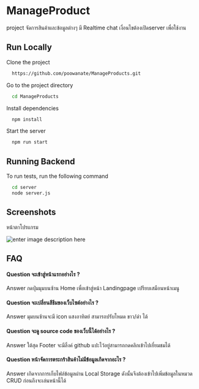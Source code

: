 
# ManageProduct

project จัดการสินค้าและข้อมูลต่างๆ
มี Realtime chat เงื่อนไขต้องเปิดserver เพื่อใช้งาน





## Run Locally

Clone the project

```bash
  https://github.com/poowanate/ManageProducts.git
```

Go to the project directory

```bash
  cd ManageProducts
```

Install dependencies

```bash
  npm install
```

Start the server

```bash
  npm run start
```


## Running Backend

To run tests, run the following command

```bash
  cd server 
  node server.js
```


## Screenshots
หน้าตาโปรแกรม

 ![enter image description here](https://img2.pic.in.th/pic/image110cec214d408d5f.png)





## FAQ

#### Question จะเข้าสู่หน้าแรกอย่างไร ?

Answer กดปุ่มมุมบนซ้าน Home เพื่อเข้าสู่หน้า Landingpage เปรียบเสมือนหน้าเมนู 


#### Question จะเปลี่ยนสีธีมของเว็บไซต์อย่างไร ?

Answer มุมบนซ้านจะมี icon แสงอาทิตย์ สามารถปรับโหมด ขาว/ดำ ได้


#### Question จะดู source code ของเว็บนี้ได้อย่างไร ?

Answer ใต้สุด Footer จะมีลิ้งค์ github แปะไว้อยู่สามารถกดคลิกเข้าไปเยี่ยมชมได้

#### Question หน้าจัดการตระกร้าสินค้าไม่มีข้อมูลเกิดจากอะไร ?

Answer เกิดจากการเก็บไฟล์ข้อมูลผ่าน Local Storage ดังนั้นจึงต้องเข้าไปเพิ่มข้อมูลในหมวด CRUD ก่อนถึงจะเล่นหน้านี้ได้



